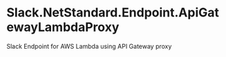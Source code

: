 # Slack.NetStandard.Endpoint.ApiGatewayLambdaProxy
Slack Endpoint for AWS Lambda using API Gateway proxy
